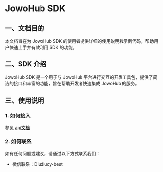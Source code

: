 # JowoHub SDK

## 一、文档目的
本文档旨在为 JowoHub SDK 的使用者提供详细的使用说明和示例代码，帮助用户快速上手并有效利用 SDK 的功能。
## 二、SDK 介绍
JowoHub SDK 是一个用于与 JowoHub 平台进行交互的开发工具包，提供了简洁的接口和丰富的功能，旨在帮助开发者快速集成 JowoHub 的服务。
## 三、使用说明
### 1. 如何接入
参见 [api文档](/docs/JowoHub-sdk接入文档.md)
### 2. 如何联系
如有任何问题或建议，请通过以下方式联系我们：

- 微信联系：Diudiucy-best